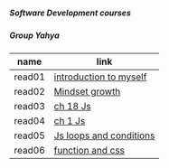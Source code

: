 ##### Software Development courses
##### <a href="https://canvas.instructure.com/courses/2511067"></a>
##### <a href="https://canvas.instructure.com/courses/2511085"></a>
#####  Group Yahya

name   | link 
------ | -----
read01 |[introduction to myself](1.md)
read02 |[Mindset growth](22.md)
read03 |[ch 18 Js](3.md)
read04 |[ch 1 Js](4.md)
read05 |[Js loops and conditions](55.md)
read06 |[function and css](06read.md)
